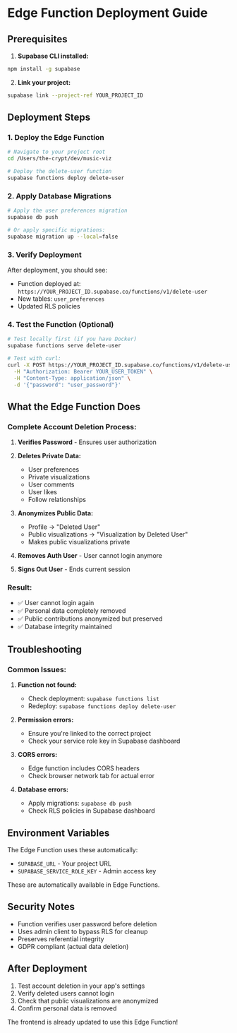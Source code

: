 # Edge Function Deployment Guide

## Prerequisites

1. **Supabase CLI installed:**
```bash
npm install -g supabase
```

2. **Link your project:**
```bash
supabase link --project-ref YOUR_PROJECT_ID
```

## Deployment Steps

### 1. Deploy the Edge Function
```bash
# Navigate to your project root
cd /Users/the-crypt/dev/music-viz

# Deploy the delete-user function
supabase functions deploy delete-user
```

### 2. Apply Database Migrations
```bash
# Apply the user preferences migration
supabase db push

# Or apply specific migrations:
supabase migration up --local=false
```

### 3. Verify Deployment
After deployment, you should see:
- Function deployed at: `https://YOUR_PROJECT_ID.supabase.co/functions/v1/delete-user`
- New tables: `user_preferences` 
- Updated RLS policies

### 4. Test the Function (Optional)
```bash
# Test locally first (if you have Docker)
supabase functions serve delete-user

# Test with curl:
curl -X POST https://YOUR_PROJECT_ID.supabase.co/functions/v1/delete-user \
  -H "Authorization: Bearer YOUR_USER_TOKEN" \
  -H "Content-Type: application/json" \
  -d '{"password": "user_password"}'
```

## What the Edge Function Does

### **Complete Account Deletion Process:**

1. **Verifies Password** - Ensures user authorization
2. **Deletes Private Data:**
   - User preferences
   - Private visualizations
   - User comments
   - User likes
   - Follow relationships

3. **Anonymizes Public Data:**
   - Profile → "Deleted User"
   - Public visualizations → "Visualization by Deleted User"
   - Makes public visualizations private

4. **Removes Auth User** - User cannot login anymore
5. **Signs Out User** - Ends current session

### **Result:**
- ✅ User cannot login again
- ✅ Personal data completely removed
- ✅ Public contributions anonymized but preserved
- ✅ Database integrity maintained

## Troubleshooting

### Common Issues:

1. **Function not found:**
   - Check deployment: `supabase functions list`
   - Redeploy: `supabase functions deploy delete-user`

2. **Permission errors:**
   - Ensure you're linked to the correct project
   - Check your service role key in Supabase dashboard

3. **CORS errors:**
   - Edge function includes CORS headers
   - Check browser network tab for actual error

4. **Database errors:**
   - Apply migrations: `supabase db push`
   - Check RLS policies in Supabase dashboard

## Environment Variables

The Edge Function uses these automatically:
- `SUPABASE_URL` - Your project URL
- `SUPABASE_SERVICE_ROLE_KEY` - Admin access key

These are automatically available in Edge Functions.

## Security Notes

- Function verifies user password before deletion
- Uses admin client to bypass RLS for cleanup
- Preserves referential integrity
- GDPR compliant (actual data deletion)

## After Deployment

1. Test account deletion in your app's settings
2. Verify deleted users cannot login
3. Check that public visualizations are anonymized
4. Confirm personal data is removed

The frontend is already updated to use this Edge Function!
